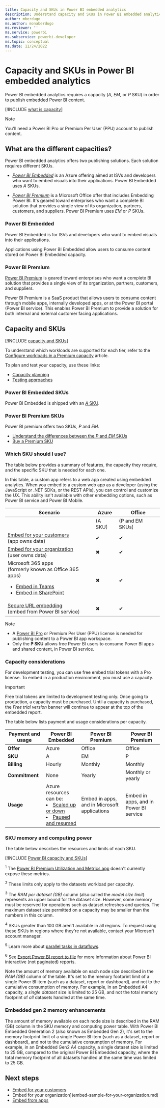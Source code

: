```yaml
---
title: Capacity and SKUs in Power BI embedded analytics
description: Understand capacity and SKUs in Power BI embedded analytics.
author: mberdugo
ms.author: monaberdugo
ms.reviewer: ''
ms.service: powerbi
ms.subservice: powerbi-developer
ms.topic: conceptual
ms.date: 11/24/2022
---
```


# Capacity and SKUs in Power BI embedded analytics

Power BI embedded analytics requires a capacity (*A*, *EM*, or *P* SKU) in order to publish embedded Power BI content.

[!INCLUDE [what is capacity](../../includes/what-is-capacity.md)]

>[!NOTE]
>You'll need a Power BI Pro or Premium Per User (PPU) account to publish content.

## What are the different capacities?

Power BI embedded analytics offers two publishing solutions. Each solution requires different SKUs.

* [*Power BI Embedded*](#power-bi-embedded)  is an Azure offering aimed at ISVs and developers who want to embed visuals into their applications. Power BI Embedded uses *A* SKUs.

* [*Power BI Premium*](#power-bi-premium) is a Microsoft Office offer that includes Embedding Power BI. It's geared toward enterprises who want a complete BI solution that provides a single view of its organization, partners, customers, and suppliers. Power BI Premium uses *EM* or *P* SKUs.

### Power BI Embedded

Power BI Embedded is for ISVs and developers who want to embed visuals into their applications.

Applications using Power BI Embedded allow users to consume content stored on Power BI Embedded capacity.

### Power BI Premium

[Power BI Premium](../../enterprise/service-premium-what-is.md) is geared toward enterprises who want a complete BI solution that provides a single view of its organization, partners, customers, and suppliers.

Power BI Premium is a SaaS product that allows users to consume content through mobile apps, internally developed apps, or at the Power BI portal (Power BI service). This enables Power BI Premium to provide a solution for both internal and external customer facing applications.

## Capacity and SKUs

[!INCLUDE [capacity and SKUs](../../includes/capacity-and-skus.md)]

To understand which workloads are supported for each tier, refer to the [Configure workloads in a Premium capacity](../../enterprise/service-admin-premium-workloads.md) article.

To plan and test your capacity, use these links:

* [Capacity planning](embedded-capacity-planning.md)
* [Testing approaches](../../enterprise/service-premium-capacity-optimize.md#testing-approaches)

### Power BI Embedded SKUs

Power BI Embedded is shipped with an [*A* SKU](../../enterprise/service-admin-premium-purchase.md#purchase-a-skus-for-testing-and-other-scenarios).

### Power BI Premium SKUs

Power BI premium offers two SKUs, *P* and *EM*.

* [Understand the differences between the *P* and *EM* SKUs](../../enterprise/service-premium-what-is.md#subscriptions-and-licensing)
* [Buy a Premium SKU](../../enterprise/service-admin-premium-purchase.md)

### Which SKU should I use?

The table below provides a summary of features, the capacity they require, and the specific SKU that is needed for each one.

In this table, a custom app refers to a web app created using embedded analytics. When you embed to a custom web app as a developer (using the JavaScript or .NET SDKs, or the REST APIs), you can control and customize the UX. This ability isn't available with other embedding options, such as Power BI service and Power BI Mobile.

| Scenario | Azure   | Office          |
|----------|---------|-----------------|
|          | (A SKU) | (P and EM SKUs) |
|[Embed for your customers](embed-sample-for-customers.md)</br>(app owns data)     |✔        |✔        |
|[Embed for your organization](embed-sample-for-your-organization.md)</br>(user owns data)     |✖        |✔         |
|Microsoft 365 apps</br>(formerly known as Office 365 apps)<ul><li>[Embed in Teams](../../collaborate-share/service-embed-report-microsoft-teams.md)</li><li>[Embed in SharePoint](../../collaborate-share/service-embed-report-spo.md)</li></ul>     |✖        |✔        |
|[Secure URL embedding](../../collaborate-share/service-embed-secure.md)</br>(embed from Power BI service)     |✖        |✔        |

>[!NOTE]
>
>* A [Power BI Pro](../../enterprise/service-admin-purchasing-power-bi-pro.md) or Premium Per User (PPU) license is needed for publishing content to a Power BI app workspace.
>* Only the **P SKU** allows free Power BI users to consume Power BI apps and shared content, in Power BI service.

### Capacity considerations

For development testing, you can use free embed trial tokens with a Pro license. To embed in a production environment, you must use a capacity.

> [!IMPORTANT]
> Free trial tokens are limited to development testing only. Once going to production, a capacity must be purchased. Until a capacity is purchased, the *Free trial version* banner will continue to appear at the top of the embedded report.

The table below lists payment and usage considerations per capacity.

| **Payment and usage** | **Power BI Embedded** | **Power BI Premium** | **Power BI Premium** |
|-----------------------|-----------------------|----------------------|----------------------|
| **Offer**             | Azure                 | Office               | Office               |
| **SKU**               | A                     | EM                   | P                    |
| **Billing**           | Hourly                | Monthly              | Monthly              |
| **Commitment**        | None                  | Yearly               | Monthly or yearly    |
| **Usage**             | Azure resources can be: <li>[Scaled up or down](azure-pbie-scale-capacity.md)</li><li>[Paused and resumed](azure-pbie-pause-start.md)  | Embed in apps, and in Microsoft applications    | Embed in apps, and in Power BI service |

### SKU memory and computing power

The table below describes the resources and limits of each SKU.

[!INCLUDE [Power BI capacity and SKUs](../includes/capacity-table.md)]

<sup>1</sup> The [Power BI Premium Utilization and Metrics app](../../enterprise/service-premium-install-gen2-app.md) doesn't currently expose these metrics.

<sup>2</sup> These limits only apply to the datasets workload per capacity.

<sup>3</sup> The *RAM per dataset (GB)* column (also called the *model size limit*) represents an upper bound for the dataset size. However, some memory must be reserved for operations such as dataset refreshes and queries. The maximum dataset size permitted on a capacity may be smaller than the numbers in this column.

<sup>4</sup> SKUs greater than 100 GB aren't available in all regions. To request using these SKUs in regions where they're not available, contact your Microsoft account manager.

<sup>5</sup> Learn more about [parallel tasks in dataflows](/power-query/dataflows/what-licenses-do-you-need-in-order-to-use-dataflows#power-bi-premium).

<sup>6</sup> See [Export Power BI report to file](export-to.md) for more information about Power BI interactive (not paginated) reports.

Note the amount of memory available on each node size described in the *RAM (GB)* column of the table. It's set to the memory footprint limit of a single Power BI item (such as a dataset, report or dashboard), and not to the cumulative consumption of memory. For example, in an Embedded A4 capacity, a *single dataset* size is limited to 25 GB, and not the total memory footprint of *all* datasets handled at the same time.

### Embedded gen 2 memory enhancements

The amount of memory available on each node size is described in the RAM (GB) column in the SKU memory and computing power table. With Power BI Embedded Generation 2 (also known as Embedded Gen 2), it's set to the memory footprint limit of a single Power BI item (such as a dataset, report or dashboard), and not to the cumulative consumption of memory. For example, in an Embedded Gen2 A4 capacity, a single dataset size is limited to 25 GB, compared to the original Power BI Embedded capacity, where the total memory footprint of all datasets handled at the same time was limited to 25 GB.

## Next steps

* [Embed for your customers](embed-sample-for-customers.md)
* Embed for your organization](embed-sample-for-your-organization.md)
* [Embed from apps](./index.yml)
